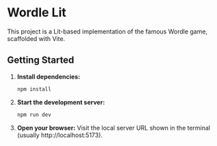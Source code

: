 # Wordle Lit

This project is a Lit-based implementation of the famous Wordle game, scaffolded with Vite.

## Getting Started

1. **Install dependencies:**
   ```sh
   npm install
   ```
2. **Start the development server:**
   ```sh
   npm run dev
   ```
3. **Open your browser:**
   Visit the local server URL shown in the terminal (usually http://localhost:5173).

